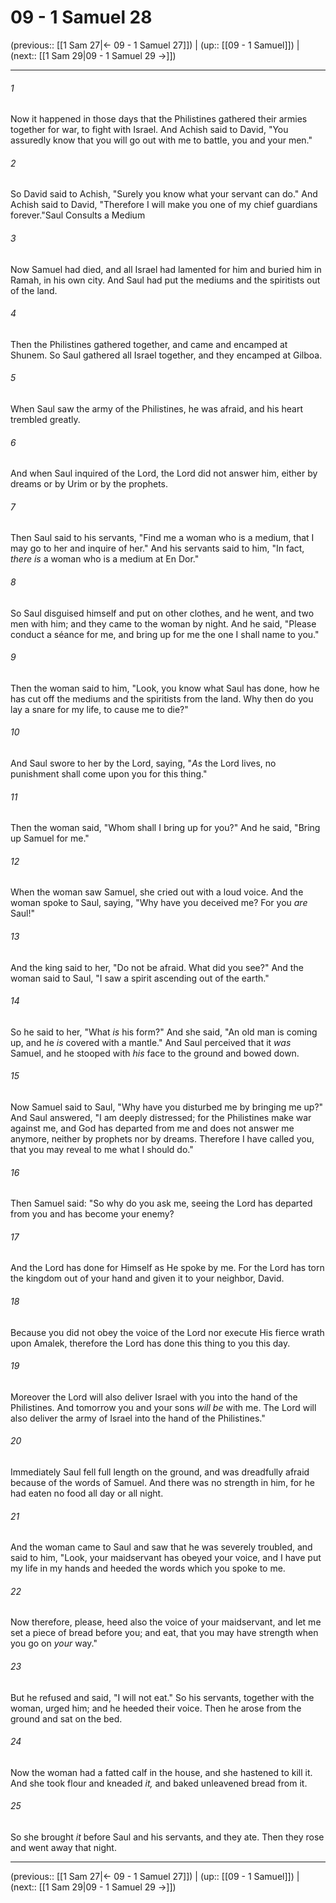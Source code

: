 # 09 - 1 Samuel 28

(previous:: [[1 Sam 27|← 09 - 1 Samuel 27]]) | (up:: [[09 - 1 Samuel]]) | (next:: [[1 Sam 29|09 - 1 Samuel 29 →]])

***


###### 1 
Now it happened in those days that the Philistines gathered their armies together for war, to fight with Israel. And Achish said to David, "You assuredly know that you will go out with me to battle, you and your men." 

###### 2 
So David said to Achish, "Surely you know what your servant can do." And Achish said to David, "Therefore I will make you one of my chief guardians forever."Saul Consults a Medium 

###### 3 
Now Samuel had died, and all Israel had lamented for him and buried him in Ramah, in his own city. And Saul had put the mediums and the spiritists out of the land. 

###### 4 
Then the Philistines gathered together, and came and encamped at Shunem. So Saul gathered all Israel together, and they encamped at Gilboa. 

###### 5 
When Saul saw the army of the Philistines, he was afraid, and his heart trembled greatly. 

###### 6 
And when Saul inquired of the Lord, the Lord did not answer him, either by dreams or by Urim or by the prophets. 

###### 7 
Then Saul said to his servants, "Find me a woman who is a medium, that I may go to her and inquire of her." And his servants said to him, "In fact, _there is_ a woman who is a medium at En Dor." 

###### 8 
So Saul disguised himself and put on other clothes, and he went, and two men with him; and they came to the woman by night. And he said, "Please conduct a séance for me, and bring up for me the one I shall name to you." 

###### 9 
Then the woman said to him, "Look, you know what Saul has done, how he has cut off the mediums and the spiritists from the land. Why then do you lay a snare for my life, to cause me to die?" 

###### 10 
And Saul swore to her by the Lord, saying, "_As_ the Lord lives, no punishment shall come upon you for this thing." 

###### 11 
Then the woman said, "Whom shall I bring up for you?" And he said, "Bring up Samuel for me." 

###### 12 
When the woman saw Samuel, she cried out with a loud voice. And the woman spoke to Saul, saying, "Why have you deceived me? For you _are_ Saul!" 

###### 13 
And the king said to her, "Do not be afraid. What did you see?" And the woman said to Saul, "I saw a spirit ascending out of the earth." 

###### 14 
So he said to her, "What _is_ his form?" And she said, "An old man is coming up, and he _is_ covered with a mantle." And Saul perceived that it _was_ Samuel, and he stooped with _his_ face to the ground and bowed down. 

###### 15 
Now Samuel said to Saul, "Why have you disturbed me by bringing me up?" And Saul answered, "I am deeply distressed; for the Philistines make war against me, and God has departed from me and does not answer me anymore, neither by prophets nor by dreams. Therefore I have called you, that you may reveal to me what I should do." 

###### 16 
Then Samuel said: "So why do you ask me, seeing the Lord has departed from you and has become your enemy? 

###### 17 
And the Lord has done for Himself as He spoke by me. For the Lord has torn the kingdom out of your hand and given it to your neighbor, David. 

###### 18 
Because you did not obey the voice of the Lord nor execute His fierce wrath upon Amalek, therefore the Lord has done this thing to you this day. 

###### 19 
Moreover the Lord will also deliver Israel with you into the hand of the Philistines. And tomorrow you and your sons _will be_ with me. The Lord will also deliver the army of Israel into the hand of the Philistines." 

###### 20 
Immediately Saul fell full length on the ground, and was dreadfully afraid because of the words of Samuel. And there was no strength in him, for he had eaten no food all day or all night. 

###### 21 
And the woman came to Saul and saw that he was severely troubled, and said to him, "Look, your maidservant has obeyed your voice, and I have put my life in my hands and heeded the words which you spoke to me. 

###### 22 
Now therefore, please, heed also the voice of your maidservant, and let me set a piece of bread before you; and eat, that you may have strength when you go on _your_ way." 

###### 23 
But he refused and said, "I will not eat." So his servants, together with the woman, urged him; and he heeded their voice. Then he arose from the ground and sat on the bed. 

###### 24 
Now the woman had a fatted calf in the house, and she hastened to kill it. And she took flour and kneaded _it,_ and baked unleavened bread from it. 

###### 25 
So she brought _it_ before Saul and his servants, and they ate. Then they rose and went away that night.

***

(previous:: [[1 Sam 27|← 09 - 1 Samuel 27]]) | (up:: [[09 - 1 Samuel]]) | (next:: [[1 Sam 29|09 - 1 Samuel 29 →]])
